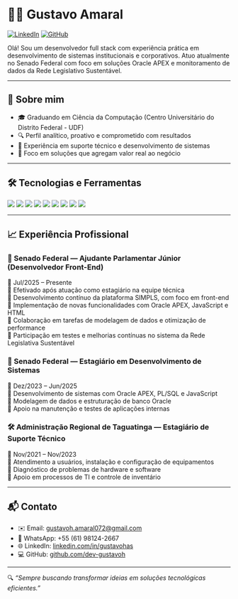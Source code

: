 # 👨‍💻 Gustavo Amaral

[![LinkedIn](https://img.shields.io/badge/LinkedIn-blue?logo=linkedin&logoColor=white)](https://www.linkedin.com/in/gustavohas/)
[![GitHub](https://img.shields.io/badge/GitHub-%23121011.svg?logo=github&logoColor=white)](https://github.com/dev-gustavoh)

Olá! Sou um desenvolvedor full stack com experiência prática em desenvolvimento de sistemas institucionais e corporativos. Atuo atualmente no Senado Federal com foco em soluções Oracle APEX e monitoramento de dados da Rede Legislativo Sustentável.

---

## 🧠 Sobre mim

- 🎓 Graduando em Ciência da Computação (Centro Universitário do Distrito Federal - UDF)  
- 🔍 Perfil analítico, proativo e comprometido com resultados  
- 💼 Experiência em suporte técnico e desenvolvimento de sistemas  
- 🚀 Foco em soluções que agregam valor real ao negócio  

---

## 🛠️ Tecnologias e Ferramentas

<p>
  <img src="https://img.shields.io/badge/JavaScript-F7DF1E?logo=javascript&logoColor=black" />
  <img src="https://img.shields.io/badge/PL%2FSQL-F80000?logo=oracle&logoColor=white" />
  <img src="https://img.shields.io/badge/Python-3776AB?logo=python&logoColor=white" />
  <img src="https://img.shields.io/badge/Oracle-FF0000?logo=oracle&logoColor=white" />
  <img src="https://img.shields.io/badge/HTML5-E34F26?logo=html5&logoColor=white" />
  <img src="https://img.shields.io/badge/React-61DAFB?logo=react&logoColor=black" />
  <img src="https://img.shields.io/badge/Git-F05032?logo=git&logoColor=white" />
  <img src="https://img.shields.io/badge/GitHub-181717?logo=github&logoColor=white" />
  <img src="https://img.shields.io/badge/Scrum-6DB33F?logo=agile&logoColor=white" />
</p>

---

## 📈 Experiência Profissional

### 💼 Senado Federal — Ajudante Parlamentar Júnior (Desenvolvedor Front-End)  
📅 Jul/2025 – Presente  
🔹 Efetivado após atuação como estagiário na equipe técnica  
🔹 Desenvolvimento contínuo da plataforma SIMPLS, com foco em front-end  
🔹 Implementação de novas funcionalidades com Oracle APEX, JavaScript e HTML  
🔹 Colaboração em tarefas de modelagem de dados e otimização de performance  
🔹 Participação em testes e melhorias contínuas no sistema da Rede Legislativa Sustentável

### 💼 Senado Federal — Estagiário em Desenvolvimento de Sistemas  
📅 Dez/2023 – Jun/2025  
🔹 Desenvolvimento de sistemas com Oracle APEX, PL/SQL e JavaScript  
🔹 Modelagem de dados e estruturação de banco Oracle  
🔹 Apoio na manutenção e testes de aplicações internas  

### 🛠 Administração Regional de Taguatinga — Estagiário de Suporte Técnico  
📅 Nov/2021 – Nov/2023  
🔹 Atendimento a usuários, instalação e configuração de equipamentos  
🔹 Diagnóstico de problemas de hardware e software  
🔹 Apoio em processos de TI e controle de inventário

---

## 📬 Contato

- ✉️ Email: gustavoh.amaral072@gmail.com  
- 📱 WhatsApp: +55 (61) 98124-2667  
- 🌐 LinkedIn: [linkedin.com/in/gustavohas](https://www.linkedin.com/in/gustavohas/)  
- 💻 GitHub: [github.com/dev-gustavoh](https://github.com/dev-gustavoh)

---

🔍 _“Sempre buscando transformar ideias em soluções tecnológicas eficientes.”_
